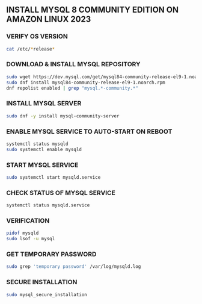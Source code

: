## INSTALL MYSQL 8 COMMUNITY EDITION ON AMAZON LINUX 2023

### VERIFY OS VERSION
```sh
cat /etc/*release*
```

### DOWNLOAD & INSTALL MYSQL REPOSITORY
```sh
sudo wget https://dev.mysql.com/get/mysql84-community-release-el9-1.noarch.rpm
sudo dnf install mysql84-community-release-el9-1.noarch.rpm
dnf repolist enabled | grep "mysql.*-community.*"
```

### INSTALL MYSQL SERVER
```sh
sudo dnf -y install mysql-community-server
```

### ENABLE MYSQL SERVICE TO AUTO-START ON REBOOT
```sh
systemctl status mysqld
sudo systemctl enable mysqld
```

### START MYSQL SERVICE
```sh
sudo systemctl start mysqld.service
```

### CHECK STATUS OF MYSQL SERVICE
```sh
systemctl status mysqld.service
```

### VERIFICATION
```sh
pidof mysqld
sudo lsof -u mysql
```

### GET TEMPORARY PASSWORD
```sh
sudo grep 'temporary password' /var/log/mysqld.log
```

### SECURE INSTALLATION
```sh
sudo mysql_secure_installation
```
